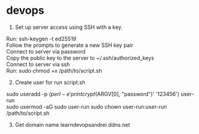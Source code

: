 # devops
1. Set up server access using SSH with a key. <br>

Run: ssh-keygen -t ed25519 <br>
Follow the prompts to generate a new SSH key pair <br>
Connect to server via password <br>
Copy the public key to the server to ~/.ssh/authorized_keys <br>
Connect to server via ssh <br>
Run: sudo chmod +x /path/to/script.sh <br>

2. Create user for run script.sh <br>

sudo useradd -p $(perl -e 'print crypt($ARGV[0], "password")' '123456') user-run <br>
sudo usermod -aG sudo user-run
sudo chown user-run:user-run /path/to/script.sh <br>

3. Get domain name learndevopsandrei.ddns.net
